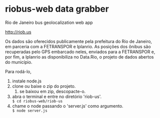 riobus-web data grabber
==========

Rio de Janeiro bus geolocalization web app


http://riob.us

Os dados são oferecidos publicamente pela prefeitura do Rio de Janeiro, em parceria com a FETRANSPOR e Iplanrio. As posições dos ônibus são recuperadas pelo GPS embarcado neles, enviados para a FETRANSPOR e, por fim, a Iplanrio as disponibiliza no Data.Rio, o projeto de dados abertos do município.

Para rodá-lo, 
<ol>
	<li>instale node.js</li>
	<li>clone ou baixe o zip do projeto.
		<ol><li>se baixou em zip, descopacte-o.</li></ol>
	</li>
	<li>abra o terminal e entre no diretório 'riob-us'.</li>
		<code>$ cd riobus-web/riob-us</code>
	<li>chame o node passando o 'server.js' como argumento.</li>
		<code>$ node server.js</code>
</ol>
